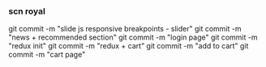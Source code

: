 ### scn royal

git commit -m "slide js responsive breakpoints - slider"
git commit -m "news + recommended section"
git commit -m "login page"
git commit -m "redux init"
git commit -m "redux + cart"
git commit -m "add to cart"
git commit -m "cart page" 
